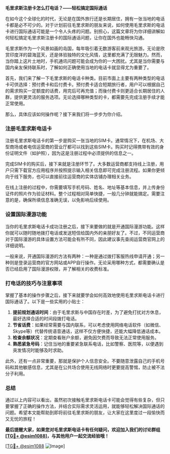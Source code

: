 **毛里求斯注册卡怎么打电话？——轻松搞定国际通话**

在如今这个全球化的时代，无论是在国外旅行还是长期居住，拥有一张当地的电话卡都是必不可少的。对于计划前往毛里求斯的朋友来说，如何使用毛里求斯的电话卡进行国际通话可能是一个令人头疼的问题。别担心，这篇文章将为你详细讲解如何轻松搞定毛里求斯注册卡的国际通话问题，让你在国外也能畅快沟通。

毛里求斯作为一个风景如画的岛国，每年吸引着无数游客前来观光旅游。无论是欣赏印度洋的碧海蓝天，还是体验独特的文化风情，这里都充满了无限魅力。然而，当你踏上这片土地时，手机通讯问题可能会成为你的一大困扰。尤其是当你需要与国内亲友保持联系时，了解如何正确使用当地的电话卡就显得尤为重要了。

首先，我们来了解一下毛里求斯的电话卡种类。目前市面上主要有两种类型的电话卡可供选择：预付费卡和后付费卡。预付费卡适合短期旅行者，用户可以根据自己的需求购买一定额度的话费，用完后可再充值；而後付费卡则更适合长期居住的人群，提供更灵活的服务选项。无论选择哪种类型的卡，都需要先完成注册手续才能正常使用。

那么，具体应该如何操作呢？接下来我们将一步步为你介绍。

### 注册毛里求斯电话卡

注册毛里求斯电话卡的第一步是购买一张当地的SIM卡。通常情况下，在机场、大型商场或者电信运营商的营业厅都可以找到这些SIM卡。购买时记得携带有效的身份证明文件（如护照），因为这是注册过程中必须提供的信息之一。

完成SIM卡的购买后，接下来就是注册环节了。大多数运营商都支持线上注册，用户只需下载官方应用程序并按照提示输入相关信息即可完成注册流程。如果你更倾向于线下服务，也可以直接前往运营商的实体店铺办理相关业务。

在线上注册的过程中，你需要填写手机号码、姓名、地址等基本信息，并上传身份证件的照片作为验证材料。整个过程相对简单快捷，一般几分钟就能搞定。需要注意的是，确保所填信息准确无误，以免影响后续使用。

### 设置国际漫游功能

当你的毛里求斯电话卡成功注册之后，接下来要做的就是开通国际漫游功能。这样你就可以随时随地拨打电话或发送短信给国内外的亲朋好友了。不过，不同运营商对于国际漫游的具体设置方法可能会有所不同，因此建议事先查阅运营商官网上的详细说明。

一般来说，开通国际漫游的方法有两种：一种是通过拨打客服热线申请开通；另一种则是登录运营商的官方网站或APP自行操作。无论采用哪种方式，都需要确认是否已经启用了国际漫游权限，并了解相关的收费标准。

### 打电话的技巧与注意事项

掌握了基本的操作步骤之后，接下来就要学会如何高效地使用毛里求斯电话卡进行国际通话了。以下是一些实用的小贴士：

1. **提前规划通话时间**：由于毛里求斯与中国存在时差，为了避免打扰对方休息，最好选择合适的时间段拨打电话。
2. **节省话费**：如果经常需要与国内联系，可以考虑使用网络电话软件（如微信、Skype等）代替传统语音通话，这样不仅方便快捷，还能大幅降低通话成本。
3. **检查余额状况**：定期查看账户余额，避免因欠费而导致无法正常使用服务。
4. **熟悉紧急号码**：记住当地的重要紧急联系电话，比如警察、医院等，以便遇到突发情况时能够及时求助。

此外，还有一点非常重要，那就是保护个人信息安全。不要随意泄露自己的手机号码和其他敏感信息，尤其是在公共场合使用无线网络时更要提高警惕，防止被不法分子利用。

### 总结

通过以上内容可以看出，虽然初次接触毛里求斯电话卡可能会觉得有些复杂，但只要掌握了正确的操作方法，并结合实际需求灵活运用，就能够轻松解决国际通话的问题。希望本文能帮助到即将前往毛里求斯的朋友，让大家在这里度过一段愉快而又无忧的旅程！

**最后提醒大家，如果您对毛里求斯电话卡有任何疑问，欢迎加入我们的讨论群组[[TG💪+ @esim1088](https://t.me/s/esim1088)]，与其他用户一起交流经验哦！**

[[TG💪+ @esim1088](https://t.me/s/esim1088) ![Image](https://i.postimg.cc/4NQfJmqS/Snipaste-2025-05-13-00-14-12.png)]